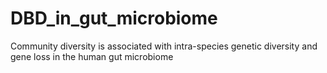 # DBD_in_gut_microbiome

Community diversity is associated with intra-species genetic diversity and gene loss in the human gut microbiome
